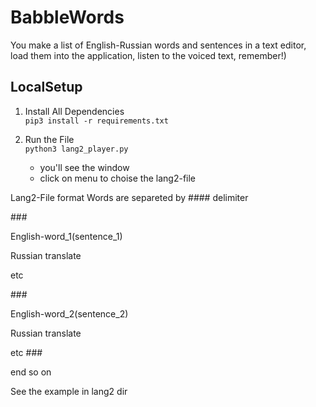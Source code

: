 # BabbleWords

You make a list of English-Russian words and sentences in a text editor, load them into the application, listen to the voiced text, remember!)

## LocalSetup
1) Install All Dependencies   
`pip3 install -r requirements.txt`

2) Run the File  
`python3 lang2_player.py`   
    * you'll see the window 
    * click on menu to choise the lang2-file


Lang2-File format
Words are separeted by #### delimiter

\###

English-word_1(sentence_1)

Russian translate

etc

\###

English-word_2(sentence_2)

Russian translate

etc
\###

end so on

See the example in lang2 dir

